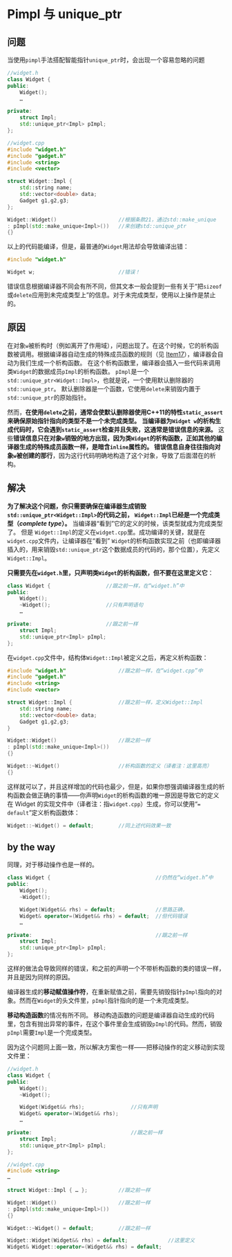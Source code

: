 # Pimpl 与 unique_ptr

## 问题

当使用`pimpl`手法搭配智能指针`unique_ptr`时，会出现一个容易忽略的问题

```cpp
//widget.h
class Widget {                     
public:
    Widget();
    …

private:
    struct Impl;
    std::unique_ptr<Impl> pImpl;
};
```

```cpp
//widget.cpp
#include "widget.h"                 
#include "gadget.h"
#include <string>
#include <vector>

struct Widget::Impl {
    std::string name;
    std::vector<double> data;
    Gadget g1,g2,g3;
};

Widget::Widget()                    //根据条款21，通过std::make_unique
: pImpl(std::make_unique<Impl>())   //来创建std::unique_ptr
{}

```

以上的代码能编译，但是，最普通的`Widget`用法却会导致编译出错：

```cpp
#include "widget.h"

Widget w;                           //错误！
```

错误信息根据编译器不同会有所不同，但其文本一般会提到一些有关于“把`sizeof`或`delete`应用到未完成类型上”的信息。对于未完成类型，使用以上操作是禁止的。

## 原因

在对象`w`被析构时（例如离开了作用域），问题出现了。在这个时候，它的析构函数被调用。根据编译器自动生成的特殊成员函数的规则（见 [Item17](https://github.com/kelthuzadx/EffectiveModernCppChinese/blob/master/3.MovingToModernCpp/item17.md)），编译器会自动为我们生成一个析构函数。 在这个析构函数里，编译器会插入一些代码来调用类`Widget`的数据成员`pImpl`的析构函数。 `pImpl`是一个`std::unique_ptr<Widget::Impl>`，也就是说，一个使用默认删除器的`std::unique_ptr`。 默认删除器是一个函数，它使用`delete`来销毁内置于`std::unique_ptr`的原始指针。

然而，**在使用`delete`之前，通常会使默认删除器使用C++11的特性`static_assert`来确保原始指针指向的类型不是一个未完成类型。** **当编译器为`Widget w`的析构生成代码时，它会遇到`static_assert`检查并且失败，这通常是错误信息的来源。** 这些**错误信息只在对象`w`销毁的地方出现，因为类`Widget`的析构函数，正如其他的编译器生成的特殊成员函数一样，是暗含`inline`属性的。 错误信息自身往往指向对象`w`被创建的那行**，因为这行代码明确地构造了这个对象，导致了后面潜在的析构。

## 解决

**为了解决这个问题，你只需要确保在编译器生成销毁`std::unique_ptr<Widget::Impl>`的代码之前， `Widget::Impl`已经是一个完成类型（*complete type*）。** 当编译器“看到”它的定义的时候，该类型就成为完成类型了。 但是 `Widget::Impl`的定义在`widget.cpp`里。成功编译的关键，就是在`widget.cpp`文件内，让编译器在“看到” `Widget`的析构函数实现之前（也即编译器插入的，用来销毁`std::unique_ptr`这个数据成员的代码的，那个位置），先定义`Widget::Impl`。

**只需要先在`widget.h`里，只声明类`Widget`的析构函数，但不要在这里定义它**：

```cpp
class Widget {                  //跟之前一样，在“widget.h”中
public:
    Widget();
    ~Widget();                  //只有声明语句
    …

private:                        //跟之前一样
    struct Impl;
    std::unique_ptr<Impl> pImpl;
};
```

在`widget.cpp`文件中，结构体`Widget::Impl`被定义之后，再定义析构函数：

```cpp
#include "widget.h"                 //跟之前一样，在“widget.cpp”中
#include "gadget.h"
#include <string>
#include <vector>

struct Widget::Impl {               //跟之前一样，定义Widget::Impl
    std::string name;
    std::vector<double> data;
    Gadget g1,g2,g3;
}

Widget::Widget()                    //跟之前一样
: pImpl(std::make_unique<Impl>())
{}

Widget::~Widget()                   //析构函数的定义（译者注：这里高亮）
{}
```

这样就可以了，并且这样增加的代码也最少，但是，如果你想强调编译器生成的析构函数会做正确的事情——你声明`Widget`的析构函数的唯一原因是导致它的定义在 Widget 的实现文件中（译者注：指`widget.cpp`）生成，你可以使用“`= default`”定义析构函数体：

```cpp
Widget::~Widget() = default;        //同上述代码效果一致
```

## by the way

同理，对于移动操作也是一样的。

```cpp
class Widget {                                  //仍然在“widget.h”中
public:
    Widget();
    ~Widget();

    Widget(Widget&& rhs) = default;             //思路正确，
    Widget& operator=(Widget&& rhs) = default;  //但代码错误
    …

private:                                        //跟之前一样
    struct Impl;
    std::unique_ptr<Impl> pImpl;
};
```

这样的做法会导致同样的错误，和之前的声明一个不带析构函数的类的错误一样，并且是因为同样的原因。

 编译器生成的**移动赋值操作符**，在重新赋值之前，需要先销毁指针`pImpl`指向的对象。然而在`Widget`的头文件里，`pImpl`指针指向的是一个未完成类型。

**移动构造函数**的情况有所不同。 移动构造函数的问题是编译器自动生成的代码里，包含有抛出异常的事件，在这个事件里会生成销毁`pImpl`的代码。然而，销毁`pImpl`需要`Impl`是一个完成类型。

因为这个问题同上面一致，所以解决方案也一样——把移动操作的定义移动到实现文件里：

```cpp
//widget.h
class Widget {                          
public:
    Widget();
    ~Widget();

    Widget(Widget&& rhs);               //只有声明
    Widget& operator=(Widget&& rhs);
    …

private:                                //跟之前一样
    struct Impl;
    std::unique_ptr<Impl> pImpl;
};

//widget.cpp
#include <string>                   
…
    
struct Widget::Impl { … };          //跟之前一样

Widget::Widget()                    //跟之前一样
: pImpl(std::make_unique<Impl>())
{}

Widget::~Widget() = default;        //跟之前一样

Widget::Widget(Widget&& rhs) = default;             //这里定义
Widget& Widget::operator=(Widget&& rhs) = default;
```
